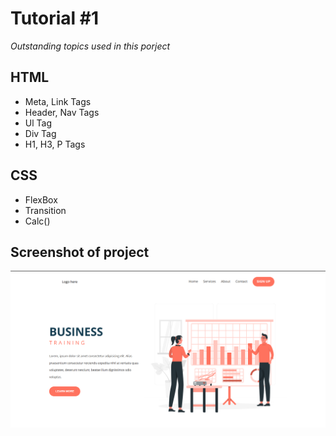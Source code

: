 # Tutorial #1

*Outstanding topics used in this porject*

## HTML
- Meta, Link Tags
- Header, Nav Tags
- Ul Tag 
- Div Tag
- H1, H3, P Tags

## CSS
- FlexBox
- Transition
- Calc()

## Screenshot of project
![screenshot](assets/Screenshot.png)